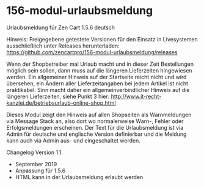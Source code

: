 # 156-modul-urlaubsmeldung
Urlaubsmeldung für Zen Cart 1.5.6 deutsch

Hinweis: 
Freigegebene getestete Versionen für den Einsatz in Livesystemen ausschließlich unter Releases herunterladen:
https://github.com/zencartpro/156-modul-urlaubsmeldung/releases

Wenn der Shopbetreiber mal Urlaub macht und in dieser Zeit Bestellungen möglich sein sollen, dann muss auf die längeren Lieferzeiten hingewiesen werden. 
Ein allgemeiner Hinweis auf der Startseite reicht nicht und wird übersehen, ein Ändern aller Lieferzeitangaben bei jedem Artikel ist nicht praktikabel.
Sinn macht daher ein allgemeinverbindlicher Hinweis auf die längeren Lieferzeiten, siehe Punkt 3 hier:
http://www.it-recht-kanzlei.de/betriebsurlaub-online-shop.html

Dieses Modul zeigt den Hinweis auf allen Shopseiten als Warnmeldungen via Message Stack an, also dort wo normalerweise Warn-, Fehler oder Erfolgsmeldungen erscheinen.
Der Text für die Urlaubsmeldung ist via Admin für deutsche und englische Version definierbar und die Meldung kann auch via Admin aus- und eingeschaltet werden.

Changelog Version 1.1.
* September 2019
* Anpassung für 1.5.6
* HTML kann in der Urlaubsmeldung erlaubt werden
